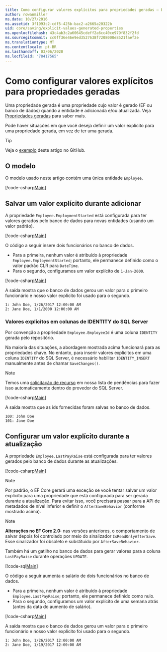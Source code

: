 ```yaml
---
title: Como configurar valores explícitos para propriedades geradas – EF Core
author: rowanmiller
ms.date: 10/27/2016
ms.assetid: 3f1993c2-cdf5-425b-bac2-a2665a20322b
uid: core/saving/explicit-values-generated-properties
ms.openlocfilehash: 43c4ab3c2a60645cdeff2a6cc40ce979f832f2fd
ms.sourcegitcommit: cc0ff36e46e9ed3527638f7208000e8521faef2e
ms.translationtype: MT
ms.contentlocale: pt-BR
ms.lasthandoff: 03/06/2020
ms.locfileid: "78417565"
---
```

# <a name="setting-explicit-values-for-generated-properties"></a>Como configurar valores explícitos para propriedades geradas

Uma propriedade gerada é uma propriedade cujo valor é gerado (EF ou banco de dados) quando a entidade é adicionada e/ou atualizada. Veja [Propriedades geradas](../modeling/generated-properties.md) para saber mais.

Pode haver situações em que você deseja definir um valor explícito para uma propriedade gerada, em vez de ter uma gerada.

> [!TIP]  
> Veja o [exemplo](https://github.com/dotnet/EntityFramework.Docs/tree/master/samples/core/Saving/ExplicitValuesGenerateProperties/) deste artigo no GitHub.

## <a name="the-model"></a>O modelo

O modelo usado neste artigo contém uma única entidade `Employee`.

[!code-csharp[Main](../../../samples/core/Saving/ExplicitValuesGenerateProperties/Employee.cs#Sample)]

## <a name="saving-an-explicit-value-during-add"></a>Salvar um valor explícito durante adicionar

A propriedade `Employee.EmploymentStarted` está configurada para ter valores gerados pelo banco de dados para novas entidades (usando um valor padrão).

[!code-csharp[Main](../../../samples/core/Saving/ExplicitValuesGenerateProperties/EmployeeContext.cs#EmploymentStarted)]

O código a seguir insere dois funcionários no banco de dados.

* Para a primeira, nenhum valor é atribuído à propriedade `Employee.EmploymentStarted`; portanto, ele permanece definido como o valor padrão CLR para `DateTime`.
* Para o segundo, configuramos um valor explícito de `1-Jan-2000`.

[!code-csharp[Main](../../../samples/core/Saving/ExplicitValuesGenerateProperties/Sample.cs#EmploymentStarted)]

A saída mostra que o banco de dados gerou um valor para o primeiro funcionário e nosso valor explícito foi usado para o segundo.

``` Console
1: John Doe, 1/26/2017 12:00:00 AM
2: Jane Doe, 1/1/2000 12:00:00 AM
```

### <a name="explicit-values-into-sql-server-identity-columns"></a>Valores explícitos em colunas de IDENTITY do SQL Server

Por convenção a propriedade `Employee.EmployeeId` é uma coluna `IDENTITY` gerada pelo repositório.

Na maioria das situações, a abordagem mostrada acima funcionará para as propriedades chave. No entanto, para inserir valores explícitos em uma coluna `IDENTITY` do SQL Server, é necessário habilitar `IDENTITY_INSERT` manualmente antes de chamar `SaveChanges()`.

> [!NOTE]  
> Temos uma [solicitação de recurso](https://github.com/aspnet/EntityFramework/issues/703) em nossa lista de pendências para fazer isso automaticamente dentro do provedor do SQL Server.

[!code-csharp[Main](../../../samples/core/Saving/ExplicitValuesGenerateProperties/Sample.cs#EmployeeId)]

A saída mostra que as ids fornecidas foram salvas no banco de dados.

``` Console
100: John Doe
101: Jane Doe
```

## <a name="setting-an-explicit-value-during-update"></a>Configurar um valor explícito durante a atualização

A propriedade `Employee.LastPayRaise` está configurada para ter valores gerados pelo banco de dados durante as atualizações.

[!code-csharp[Main](../../../samples/core/Saving/ExplicitValuesGenerateProperties/EmployeeContext.cs#LastPayRaise)]

> [!NOTE]  
> Por padrão, o EF Core gerará uma exceção se você tentar salvar um valor explícito para uma propriedade que está configurada para ser gerada durante a atualização. Para evitar isso, você precisará passar para a API de metadados de nível inferior e definir o `AfterSaveBehavior` (conforme mostrado acima).

> [!NOTE]  
> **Alterações no EF Core 2.0:** nas versões anteriores, o comportamento de salvar depois foi controlado por meio do sinalizador `IsReadOnlyAfterSave`. Esse sinalizador foi obsoleto e substituído por `AfterSaveBehavior`.

Também há um gatilho no banco de dados para gerar valores para a coluna `LastPayRaise` durante operações `UPDATE`.

[!code-sql[Main](../../../samples/core/Saving/ExplicitValuesGenerateProperties/employee_UPDATE.sql)]

O código a seguir aumenta o salário de dois funcionários no banco de dados.

* Para a primeira, nenhum valor é atribuído à propriedade `Employee.LastPayRaise`; portanto, ele permanece definido como nulo.
* Para o segundo, configuramos um valor explícito de uma semana atrás (antes da data do aumento de salário).

[!code-csharp[Main](../../../samples/core/Saving/ExplicitValuesGenerateProperties/Sample.cs#LastPayRaise)]

A saída mostra que o banco de dados gerou um valor para o primeiro funcionário e nosso valor explícito foi usado para o segundo.

``` Console
1: John Doe, 1/26/2017 12:00:00 AM
2: Jane Doe, 1/19/2017 12:00:00 AM
```
